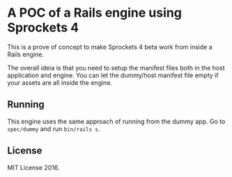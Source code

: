 # A POC of a Rails engine using Sprockets 4

This is a prove of concept to make Sprockets 4 beta work from inside a Rails engine.

The overall ideia is that you need to setup the manifest files both in the host application and
engine.
You can let the dummy/host manifest file empty if your assets are all inside the engine.

## Running

This engine uses the same approach of running from the dummy app.
Go to `spec/dummy` and run `bin/rails s`.

## License

MIT License 2016.
